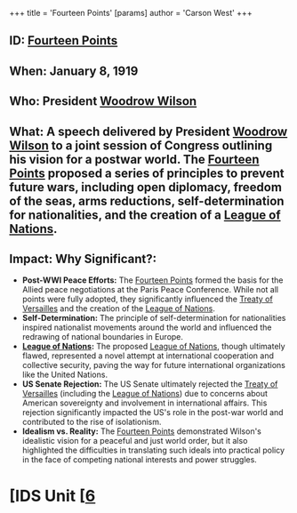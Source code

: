 +++
 title = 'Fourteen Points'
[params]
	author = 'Carson West'
+++
## ID: [Fourteen Points](./../fourteen-points/)

## When: January 8, 1919

## Who: President [Woodrow Wilson](./../woodrow-wilson/)

## What:  A speech delivered by President [Woodrow Wilson](./../woodrow-wilson/) to a joint session of Congress outlining his vision for a postwar world.  The [Fourteen Points](./../fourteen-points/) proposed a series of principles to prevent future wars, including open diplomacy, freedom of the seas, arms reductions, self-determination for nationalities, and the creation of a [League of Nations](./../league-of-nations/).

## Impact: Why Significant?:
* **Post-WWI Peace Efforts:**  The [Fourteen Points](./../fourteen-points/) formed the basis for the Allied peace negotiations at the Paris Peace Conference. While not all points were fully adopted, they significantly influenced the [Treaty of Versailles](./../treaty-of-versailles/) and the creation of the [League of Nations](./../league-of-nations/).
* **Self-Determination:** The principle of self-determination for nationalities inspired nationalist movements around the world and influenced the redrawing of national boundaries in Europe.
* **[League of Nations](./../league-of-nations/):** The proposed [League of Nations](./../league-of-nations/), though ultimately flawed, represented a novel attempt at international cooperation and collective security, paving the way for future international organizations like the United Nations.
* **US Senate Rejection:**  The US Senate ultimately rejected the [Treaty of Versailles](./../treaty-of-versailles/) (including the [League of Nations](./../league-of-nations/)) due to concerns about American sovereignty and involvement in international affairs. This rejection significantly impacted the US's role in the post-war world and contributed to the rise of isolationism.
* **Idealism vs. Reality:** The [Fourteen Points](./../fourteen-points/) demonstrated Wilson's idealistic vision for a peaceful and just world order, but it also highlighted the difficulties in translating such ideals into practical policy in the face of competing national interests and power struggles.

# [IDS Unit [[6](./../ids-unit-[[6/)